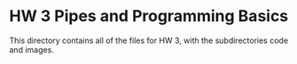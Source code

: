 # HW 3 Pipes and Programming Basics

This directory contains all of the files for HW 3, with the subdirectories code and images.